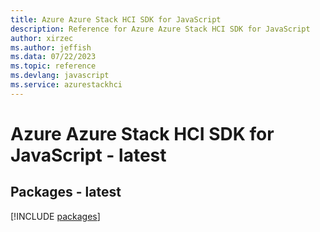 ```yaml
---
title: Azure Azure Stack HCI SDK for JavaScript
description: Reference for Azure Azure Stack HCI SDK for JavaScript
author: xirzec
ms.author: jeffish
ms.data: 07/22/2023
ms.topic: reference
ms.devlang: javascript
ms.service: azurestackhci
---
```

# Azure Azure Stack HCI SDK for JavaScript - latest
## Packages - latest
[!INCLUDE [packages](azure-stack-hci-index.md)]
